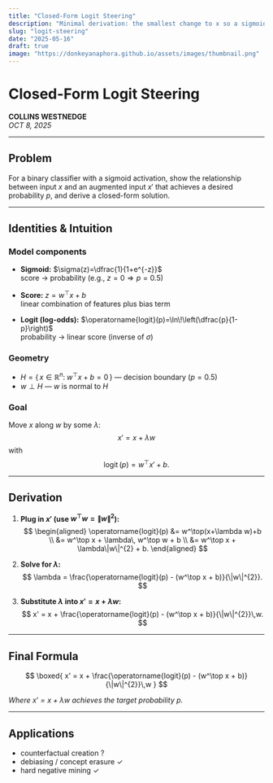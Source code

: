 ```yaml
---
title: "Closed-Form Logit Steering"
description: "Minimal derivation: the smallest change to x so a sigmoid model outputs a chosen probability p."
slug: "logit-steering"
date: "2025-05-16"
draft: true
image: "https://donkeyanaphora.github.io/assets/images/thumbnail.png"
---
```


# Closed-Form Logit Steering

**COLLINS WESTNEDGE**  
*OCT 8, 2025*

---

## Problem

For a binary classifier with a sigmoid activation, show the relationship between input $x$ and an augmented input $x'$ that achieves a desired probability $p$, and derive a closed-form solution.

---

## Identities & Intuition

### Model components
- **Sigmoid:** $\sigma(z)=\dfrac{1}{1+e^{-z}}$  
  score $\to$ probability (e.g., $z=0 \Rightarrow p=0.5$)

- **Score:** $z=w^\top x + b$  
  linear combination of features plus bias term

- **Logit (log-odds):** $\operatorname{logit}(p)=\ln\!\left(\dfrac{p}{1-p}\right)$  
  probability $\to$ linear score (inverse of $\sigma$)

### Geometry
- $H=\{\,x\in\mathbb{R}^n:\; w^\top x + b = 0\,\}$ — decision boundary ($p=0.5$)  
- $w \perp H$ — $w$ is normal to $H$

### Goal
Move $x$ along $w$ by some $\lambda$:
$$
x' = x + \lambda w
$$
with
$$
\operatorname{logit}(p) = w^\top x' + b.
$$

---

## Derivation

1. **Plug in $x'$ (use $w^\top w=\|w\|^2$):**
$$
\begin{aligned}
\operatorname{logit}(p)
&= w^\top(x+\lambda w)+b \\
&= w^\top x + \lambda\, w^\top w + b \\
&= w^\top x + \lambda\|w\|^{2} + b.
\end{aligned}
$$

2. **Solve for $\lambda$:**
$$
\lambda
= \frac{\operatorname{logit}(p) - (w^\top x + b)}{\|w\|^{2}}.
$$

3. **Substitute $\lambda$ into $x' = x + \lambda w$:**
$$
x' = x + \frac{\operatorname{logit}(p) - (w^\top x + b)}{\|w\|^{2}}\,w.
$$

---

## Final Formula

$$
\boxed{
x' = x + \frac{\operatorname{logit}(p) - (w^\top x + b)}{\|w\|^{2}}\,w
}
$$

*Where $x' = x + \lambda w$ achieves the target probability $p$.*

---

## Applications

- counterfactual creation ?  
- debiasing / concept erasure ✓  
- hard negative mining ✓